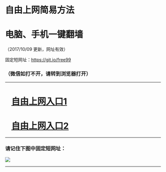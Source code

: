 ﻿# 自由上网简易方法

# 电脑、手机一键翻墙

（2017/10/09 更新，网址有效）

固定短网址：https://git.io/free99

### （微信如打不开，请转到浏览器打开）


***





# &nbsp;&nbsp; <a href="http://ft200412081.fwq-tz-1001.info/fwqtz01.html?t=100900122419 " target="_blank">自由上网入口1</a>
# &nbsp;&nbsp; <a href="http://ft3167318121.fwq-tz-1002.info/fwqtz02.html?t=100900118660 " target="_blank">自由上网入口2</a>
***

### 请记住下图中固定短网址：

<img src="https://s3-us-west-2.amazonaws.com/fwq-1001/yjfq-20170905okok.png" /> 


***

